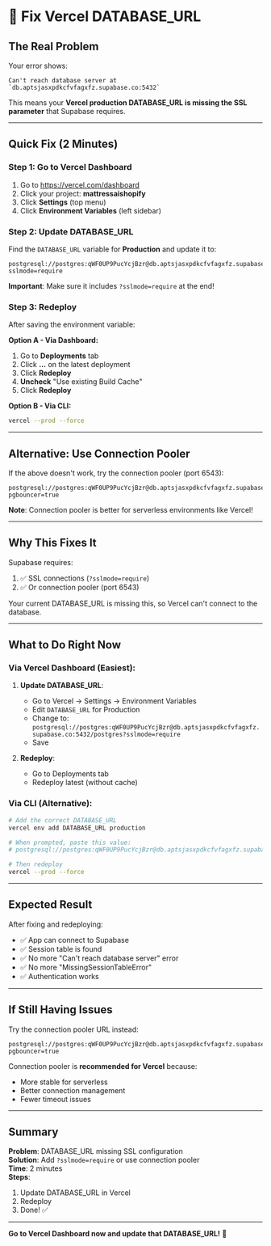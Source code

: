 # 🔧 Fix Vercel DATABASE_URL

## The Real Problem

Your error shows:
```
Can't reach database server at `db.aptsjasxpdkcfvfagxfz.supabase.co:5432`
```

This means your **Vercel production DATABASE_URL is missing the SSL parameter** that Supabase requires.

---

## Quick Fix (2 Minutes)

### Step 1: Go to Vercel Dashboard

1. Go to https://vercel.com/dashboard
2. Click your project: **mattressaishopify**
3. Click **Settings** (top menu)
4. Click **Environment Variables** (left sidebar)

### Step 2: Update DATABASE_URL

Find the `DATABASE_URL` variable for **Production** and update it to:

```
postgresql://postgres:qWF0UP9PucYcjBzr@db.aptsjasxpdkcfvfagxfz.supabase.co:5432/postgres?sslmode=require
```

**Important**: Make sure it includes `?sslmode=require` at the end!

### Step 3: Redeploy

After saving the environment variable:

**Option A - Via Dashboard:**
1. Go to **Deployments** tab
2. Click **...** on the latest deployment
3. Click **Redeploy**
4. **Uncheck** "Use existing Build Cache"
5. Click **Redeploy**

**Option B - Via CLI:**
```bash
vercel --prod --force
```

---

## Alternative: Use Connection Pooler

If the above doesn't work, try the connection pooler (port 6543):

```
postgresql://postgres:qWF0UP9PucYcjBzr@db.aptsjasxpdkcfvfagxfz.supabase.co:6543/postgres?pgbouncer=true
```

**Note**: Connection pooler is better for serverless environments like Vercel!

---

## Why This Fixes It

Supabase requires:
1. ✅ SSL connections (`?sslmode=require`)
2. ✅ Or connection pooler (port 6543)

Your current DATABASE_URL is missing this, so Vercel can't connect to the database.

---

## What to Do Right Now

### Via Vercel Dashboard (Easiest):

1. **Update DATABASE_URL**:
   - Go to Vercel → Settings → Environment Variables
   - Edit `DATABASE_URL` for Production
   - Change to: `postgresql://postgres:qWF0UP9PucYcjBzr@db.aptsjasxpdkcfvfagxfz.supabase.co:5432/postgres?sslmode=require`
   - Save

2. **Redeploy**:
   - Go to Deployments tab
   - Redeploy latest (without cache)

### Via CLI (Alternative):

```bash
# Add the correct DATABASE_URL
vercel env add DATABASE_URL production

# When prompted, paste this value:
# postgresql://postgres:qWF0UP9PucYcjBzr@db.aptsjasxpdkcfvfagxfz.supabase.co:5432/postgres?sslmode=require

# Then redeploy
vercel --prod --force
```

---

## Expected Result

After fixing and redeploying:
- ✅ App can connect to Supabase
- ✅ Session table is found
- ✅ No more "Can't reach database server" error
- ✅ No more "MissingSessionTableError"
- ✅ Authentication works

---

## If Still Having Issues

Try the connection pooler URL instead:

```
postgresql://postgres:qWF0UP9PucYcjBzr@db.aptsjasxpdkcfvfagxfz.supabase.co:6543/postgres?pgbouncer=true
```

Connection pooler is **recommended for Vercel** because:
- More stable for serverless
- Better connection management
- Fewer timeout issues

---

## Summary

**Problem**: DATABASE_URL missing SSL configuration  
**Solution**: Add `?sslmode=require` or use connection pooler  
**Time**: 2 minutes  
**Steps**:
1. Update DATABASE_URL in Vercel
2. Redeploy
3. Done! ✅

---

**Go to Vercel Dashboard now and update that DATABASE_URL!** 🚀

